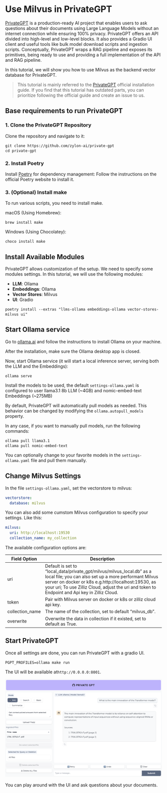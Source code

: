 # Use Milvus in PrivateGPT
[PrivateGPT](https://privategpt.dev/) is a production-ready AI project that enables users to ask questions about their documents using Large Language Models without an internet connection while ensuring 100% privacy. PrivateGPT offers an API divided into high-level and low-level blocks. It also provides a Gradio UI client and useful tools like bulk model download scripts and ingestion scripts. Conceptually, PrivateGPT wraps a RAG pipeline and exposes its primitives, being ready to use and providing a full implementation of the API and RAG pipeline.

In this tutorial, we will show you how to use Milvus as the backend vector database for PrivateGPT.

> This tutorial is mainly referred to the [PrivateGPT](https://docs.privategpt.dev/installation/getting-started/installation) official installation guide. If you find that this tutorial has outdated parts, you can prioritize following the official guide and create an issue to us.

## Base requirements to run PrivateGPT
### 1. Clone the PrivateGPT Repository
Clone the repository and navigate to it:

```shell
git clone https://github.com/zylon-ai/private-gpt
cd private-gpt
```

### 2. Install Poetry
Install [Poetry](https://python-poetry.org/docs/#installing-with-the-official-installer) for dependency management: Follow the instructions on the official Poetry website to install it.

### 3. (Optional) Install make
To run various scripts, you need to install make. 

macOS (Using Homebrew):
```shell
brew install make
```

Windows
(Using Chocolatey):
```shell
choco install make
```


## Install Available Modules
PrivateGPT allows customization of the setup. We need to specify some modules settings. In this tutorial, we will use the following modules:
- **LLM**: Ollama
- **Embeddings**: Ollama
- **Vector Stores**: Milvus
- **UI**: Gradio

```shell
poetry install --extras "llms-ollama embeddings-ollama vector-stores-milvus ui"
```


## Start Ollama service
Go to [ollama.ai](https://ollama.com/) and follow the instructions to install Ollama on your machine.

After the installation, make sure the Ollama desktop app is closed.

Now, start Ollama service (it will start a local inference server, serving both the LLM and the Embeddings):
```shell
ollama serve
```

Install the models to be used, the default `settings-ollama.yaml` is configured to user llama3.1 8b LLM (~4GB) and nomic-embed-text Embeddings (~275MB)

By default, PrivateGPT will automatically pull models as needed. This behavior can be changed by modifying the `ollama.autopull_models` property.

In any case, if you want to manually pull models, run the following commands:
```shell
ollama pull llama3.1
ollama pull nomic-embed-text
```
You can optionally change to your favorite models in the `settings-ollama.yaml` file and pull them manually.

## Change Milvus Settings
In the file `settings-ollama.yaml`, set the vectorstore to milvus:
```yaml
vectorstore:
  database: milvus
```

You can also add some cumstom Milvus configuration to specify your settings.
Like this:
```yaml
milvus:
  uri: http://localhost:19530
  collection_name: my_collection
```

The available configuration options are:

| Field Option | Description                          |
|----------------------|--------------------------------------|
| uri                  | Default is set to “local_data/private_gpt/milvus/milvus_local.db” as a local file; you can also set up a more performant Milvus server on docker or k8s e.g.http://localhost:19530, as your uri; To use Zilliz Cloud, adjust the uri and token to Endpoint and Api key in Zilliz Cloud.   |
| token                | Pair with Milvus server on docker or k8s or zilliz cloud api key.|
| collection_name      | The name of the collection, set to default “milvus_db”. |
| overwrite            | Overwrite the data in collection if it existed, set to default as True. |


 ## Start PrivateGPT

Once all settings are done, you can run PrivateGPT with a gradio UI.

```shell
PGPT_PROFILES=ollama make run
```
The UI will be available at`http://0.0.0.0:8001`.

![](../../../images/private_gpt_ui.png)

You can play around with the UI and ask questions about your documents.

